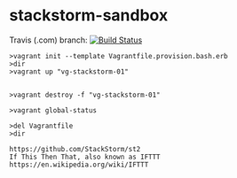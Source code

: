 # stackstorm-sandbox

Travis (.com)  branch:
[![Build Status](https://travis-ci.com/githubfoam/stackstorm-sandbox.svg?branch=dev)](https://travis-ci.com/githubfoam/stackstorm-sandbox)  

~~~~
>vagrant init --template Vagrantfile.provision.bash.erb
>dir
>vagrant up "vg-stackstorm-01"


>vagrant destroy -f "vg-stackstorm-01"

>vagrant global-status

>del Vagrantfile
>dir
~~~~
~~~~
https://github.com/StackStorm/st2
If This Then That, also known as IFTTT 
https://en.wikipedia.org/wiki/IFTTT
~~~~
